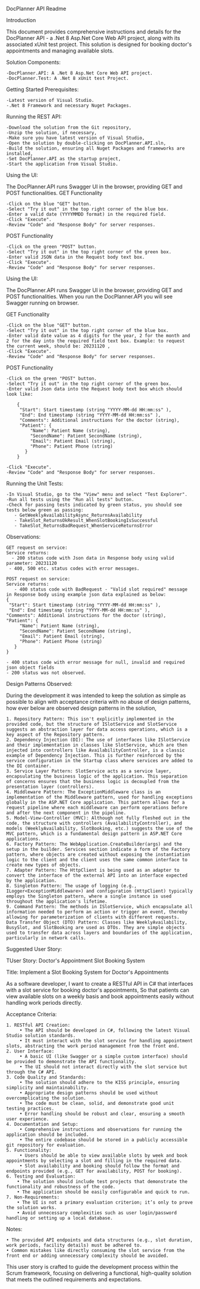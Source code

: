 DocPlanner API Readme

Introduction

This document provides comprehensive instructions and details for the DocPlanner API - a .Net 8 Asp.Net Core Web API project, along with its associated xUnit test project. This solution is designed for booking doctor's appointments and managing available slots.

Solution Components:

    -DocPlanner.API: A .Net 8 Asp.Net Core Web API project.
    -DocPlanner.Test: A .Net 8 xUnit test Project.

Getting Started
Prerequisites:

    -Latest version of Visual Studio.
    -.Net 8 Framework and necessary Nuget Packages.

Running the REST API:

    -Download the solution from the Git repository,
    -Unzip the solution, if necessary,
    -Make sure you have latest version of Visual Studio,
    -Open the solution by double-clicking on DocPlanner.API.sln,
    -Build the solution, ensuring all Nuget Packages and frameworks are installed,
    -Set DocPlanner.API as the startup project,
    -Start the application from Visual Studio.

Using the UI:

The DocPlanner.API runs Swagger UI in the browser, providing GET and POST functionalities.
GET Functionality

    -Click on the blue "GET" button.
    -Select "Try it out" in the top right corner of the blue box.
    -Enter a valid date (YYYYMMDD format) in the required field.
    -Click "Execute".
    -Review "Code" and "Response Body" for server responses.

POST Functionality

    -Click on the green "POST" button.
    -Select "Try it out" in the top right corner of the green box.
    -Enter valid JSON data in the Request body text box.
    -Click "Execute".
    -Review "Code" and "Response Body" for server responses.
Using the UI:

The DocPlanner.API runs Swagger UI in the browser, providing GET and POST functionalities. 
When you run the DocPlanner.API you will see Swagger running on browser.

GET Functionality

    -Click on the blue "GET" button.
    -Select "Try it out" in the top right corner of the blue box.
    -Enter valid date value as 4 digits for the year, 2 for the month and 2 for the day into the required field text box. Example: to request the current week, should be: 20231120 ,
    -Click "Execute".
    -Review "Code" and "Response Body" for server responses.

POST Functionality

    -Click on the green "POST" button.
    -Select "Try it out" in the top right corner of the green box.
    -Enter valid Json data into the Request body text box which should look like:

        {
         "Start": Start timestamp (string "YYYY-MM-dd HH:mm:ss" ),
         "End": End timestamp (string "YYYY-MM-dd HH:mm:ss" ),
         "Comments": Additional instructions for the doctor (string),
         "Patient": {
             "Name": Patient Name (string),
             "SecondName": Patient SecondName (string),
             "Email": Patient Email (string),
             "Phone": Patient Phone (string)
           }
        }

    -Click "Execute".
    -Review "Code" and "Response Body" for server responses.

Running the Unit Tests:

    -In Visual Studio, go to the "View" menu and select "Test Explorer".
    -Run all tests using the "Run all tests" button.
    -Check for passing tests indicated by green status, you should see tests below green as passing:
       - GetWeeklyAvailabilityAsync_ReturnsAvailability
	   - TakeSlot_ReturnsOkResult_WhenSlotBookingIsSuccessful
	   - TakeSlot_ReturnsBadRequest_WhenServiceReturnsError

Observations:

    GET request on service:
    Service returns:
      - 200 status code with Json data in Response body using valid parameter: 20231120 
     - 400, 500 etc. status codes with error messages.

    POST request on service:
    Service returns:
       - 400 status code with BadRequest - "Valid slot required" message in Response body using example json data explained as below:
    {
     "Start": Start timestamp (string "YYYY-MM-dd HH:mm:ss" ),
     "End": End timestamp (string "YYYY-MM-dd HH:mm:ss" ),
    "Comments": Additional instructions for the doctor (string),
    "Patient": {
         "Name": Patient Name (string),
         "SecondName": Patient SecondName (string),
         "Email": Patient Email (string),
         "Phone": Patient Phone (string)
       }
    }

    - 400 status code with error message for null, invalid and required json object fields
    - 200 status was not observed.

Design Patterns Observed:

During the development it was intended to keep the solution as simple as possible to align with acceptance criteria with no abuse of design patterns, how ever below are observed design patterns in the solution,

    1. Repository Pattern: This isn't explicitly implemented in the provided code, but the structure of ISlotService and SlotService suggests an abstraction layer for data access operations, which is a key aspect of the Repository pattern.
    2. Dependency Injection (DI): The use of interfaces like ISlotService and their implementation in classes like SlotService, which are then injected into controllers like AvailabilityController, is a classic example of Dependency Injection. This is further reinforced by the service configuration in the Startup class where services are added to the DI container.
    3. Service Layer Pattern: SlotService acts as a service layer, encapsulating the business logic of the application. This separation of concerns ensures that the business logic is decoupled from the presentation layer (controllers).
    4. Middleware Pattern: The ExceptionMiddleware class is an implementation of the Middleware pattern, used for handling exceptions globally in the ASP.NET Core application. This pattern allows for a request pipeline where each middleware can perform operations before and after the next component in the pipeline.
    5. Model-View-Controller (MVC): Although not fully fleshed out in the code, the structure with controllers (AvailabilityController), and models (WeeklyAvailability, SlotBooking, etc.) suggests the use of the MVC pattern, which is a fundamental design pattern in ASP.NET Core applications.
    6. Factory Pattern: The WebApplication.CreateBuilder(args) and the setup in the builder. Services section indicate a form of the Factory pattern, where objects are created without exposing the instantiation logic to the client and the client uses the same common interface to create new types of objects.
    7. Adapter Pattern: The HttpClient is being used as an adapter to convert the interface of the external API into an interface expected by the application.
    8. Singleton Pattern: The usage of logging (e.g., ILogger<ExceptionMiddleware>) and configuration (HttpClient) typically employs the Singleton pattern, where a single instance is used throughout the application's lifetime.
    9. Command Pattern: The methods in ISlotService, which encapsulate all information needed to perform an action or trigger an event, thereby allowing for parameterization of clients with different requests.
    Data Transfer Object (DTO) Pattern: Classes like WeeklyAvailability, BusySlot, and SlotBooking are used as DTOs. They are simple objects used to transfer data across layers and boundaries of the application, particularly in network calls.


Suggested User Story:

TUser Story: Doctor's Appointment Slot Booking System

Title: Implement a Slot Booking System for Doctor's Appointments

As a software developer,
I want to create a RESTful API in C# that interfaces with a slot service for booking doctor's appointments,
So that patients can view available slots on a weekly basis and book appointments easily without handling work periods directly.

Acceptance Criteria:

    1. RESTful API Creation:
         • The API should be developed in C#, following the latest Visual Studio solution standards.
         • It must interact with the slot service for handling appointment slots, abstracting the work period management from the front end.
    2. User Interface:
         • A basic UI (like Swagger or a simple custom interface) should be provided to demonstrate the API functionality.
         • The UI should not interact directly with the slot service but through the C# API.
    3. Code Quality and Standards:
         • The solution should adhere to the KISS principle, ensuring simplicity and maintainability.
         • Appropriate design patterns should be used without overcomplicating the solution.
         • The code must be clean, solid, and demonstrate good unit testing practices.
         • Error handling should be robust and clear, ensuring a smooth user experience.
    4. Documentation and Setup:
         • Comprehensive instructions and observations for running the application should be included.
         • The entire codebase should be stored in a publicly accessible git repository for evaluation.
    5. Functionality:
         • Users should be able to view available slots by week and book appointments by selecting a slot and filling in the required data.
         • Slot availability and booking should follow the format and endpoints provided (e.g., GET for availability, POST for booking).
    6. Testing and Evaluation:
        • The solution should include test projects that demonstrate the functionality and robustness of the code.
        • The application should be easily configurable and quick to run.
    7. Non-Requirements:
        • The UI is not a primary evaluation criterion; it’s only to prove the solution works.
        • Avoid unnecessary complexities such as user login/password handling or setting up a local database.

Notes:

    • The provided API endpoints and data structures (e.g., slot duration, work periods, facility details) must be adhered to.
    • Common mistakes like directly consuming the slot service from the front end or adding unnecessary complexity should be avoided.

This user story is crafted to guide the development process within the Scrum framework, focusing on delivering a functional, high-quality solution that meets the outlined requirements and expectations.
